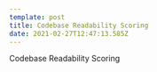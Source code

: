 ```yaml
---
template: post
title: Codebase Readability Scoring
date: 2021-02-27T12:47:13.585Z
---
```

Codebase Readability Scoring
